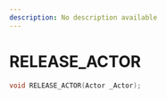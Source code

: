 ```yaml
---
description: No description available 
---
```


# RELEASE_ACTOR

```cpp
void RELEASE_ACTOR(Actor _Actor);
```
